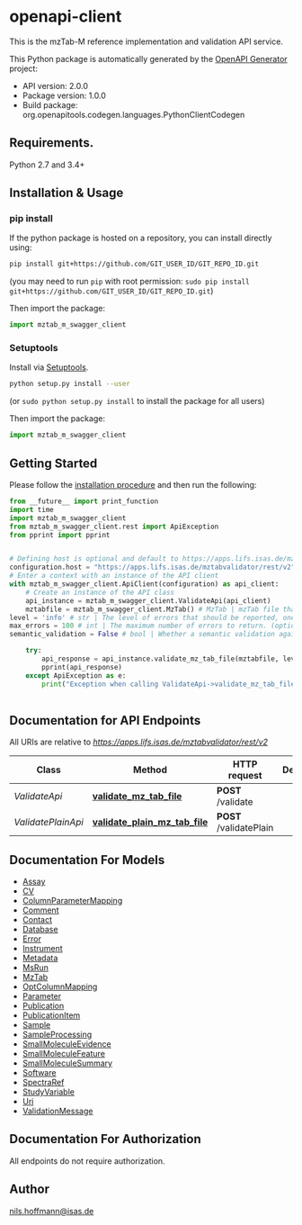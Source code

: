 # openapi-client
This is the mzTab-M reference implementation and validation API service.

This Python package is automatically generated by the [OpenAPI Generator](https://openapi-generator.tech) project:

- API version: 2.0.0
- Package version: 1.0.0
- Build package: org.openapitools.codegen.languages.PythonClientCodegen

## Requirements.

Python 2.7 and 3.4+

## Installation & Usage
### pip install

If the python package is hosted on a repository, you can install directly using:

```sh
pip install git+https://github.com/GIT_USER_ID/GIT_REPO_ID.git
```
(you may need to run `pip` with root permission: `sudo pip install git+https://github.com/GIT_USER_ID/GIT_REPO_ID.git`)

Then import the package:
```python
import mztab_m_swagger_client
```

### Setuptools

Install via [Setuptools](http://pypi.python.org/pypi/setuptools).

```sh
python setup.py install --user
```
(or `sudo python setup.py install` to install the package for all users)

Then import the package:
```python
import mztab_m_swagger_client
```

## Getting Started

Please follow the [installation procedure](#installation--usage) and then run the following:

```python
from __future__ import print_function
import time
import mztab_m_swagger_client
from mztab_m_swagger_client.rest import ApiException
from pprint import pprint


# Defining host is optional and default to https://apps.lifs.isas.de/mztabvalidator/rest/v2
configuration.host = "https://apps.lifs.isas.de/mztabvalidator/rest/v2"
# Enter a context with an instance of the API client
with mztab_m_swagger_client.ApiClient(configuration) as api_client:
    # Create an instance of the API class
    api_instance = mztab_m_swagger_client.ValidateApi(api_client)
    mztabfile = mztab_m_swagger_client.MzTab() # MzTab | mzTab file that should be validated.
level = 'info' # str | The level of errors that should be reported, one of ERROR, WARN, INFO. (optional) (default to 'info')
max_errors = 100 # int | The maximum number of errors to return. (optional) (default to 100)
semantic_validation = False # bool | Whether a semantic validation against the default rule set should be performed. (optional) (default to False)

    try:
        api_response = api_instance.validate_mz_tab_file(mztabfile, level=level, max_errors=max_errors, semantic_validation=semantic_validation)
        pprint(api_response)
    except ApiException as e:
        print("Exception when calling ValidateApi->validate_mz_tab_file: %s\n" % e)
    
```

## Documentation for API Endpoints

All URIs are relative to *https://apps.lifs.isas.de/mztabvalidator/rest/v2*

Class | Method | HTTP request | Description
------------ | ------------- | ------------- | -------------
*ValidateApi* | [**validate_mz_tab_file**](docs/ValidateApi.md#validate_mz_tab_file) | **POST** /validate | 
*ValidatePlainApi* | [**validate_plain_mz_tab_file**](docs/ValidatePlainApi.md#validate_plain_mz_tab_file) | **POST** /validatePlain | 


## Documentation For Models

 - [Assay](docs/Assay.md)
 - [CV](docs/CV.md)
 - [ColumnParameterMapping](docs/ColumnParameterMapping.md)
 - [Comment](docs/Comment.md)
 - [Contact](docs/Contact.md)
 - [Database](docs/Database.md)
 - [Error](docs/Error.md)
 - [Instrument](docs/Instrument.md)
 - [Metadata](docs/Metadata.md)
 - [MsRun](docs/MsRun.md)
 - [MzTab](docs/MzTab.md)
 - [OptColumnMapping](docs/OptColumnMapping.md)
 - [Parameter](docs/Parameter.md)
 - [Publication](docs/Publication.md)
 - [PublicationItem](docs/PublicationItem.md)
 - [Sample](docs/Sample.md)
 - [SampleProcessing](docs/SampleProcessing.md)
 - [SmallMoleculeEvidence](docs/SmallMoleculeEvidence.md)
 - [SmallMoleculeFeature](docs/SmallMoleculeFeature.md)
 - [SmallMoleculeSummary](docs/SmallMoleculeSummary.md)
 - [Software](docs/Software.md)
 - [SpectraRef](docs/SpectraRef.md)
 - [StudyVariable](docs/StudyVariable.md)
 - [Uri](docs/Uri.md)
 - [ValidationMessage](docs/ValidationMessage.md)


## Documentation For Authorization

 All endpoints do not require authorization.

## Author

nils.hoffmann@isas.de



